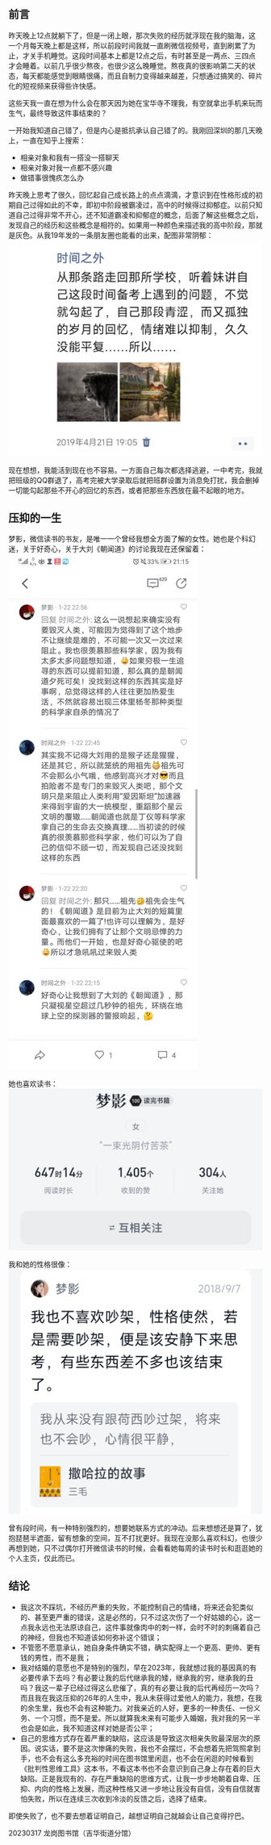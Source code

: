 ## 前言

昨天晚上12点就躺下了，但是一闭上眼，那次失败的经历就浮现在我的脑海，这一个月每天晚上都是这样，所以前段时间我就一直刷微信视频号，直到刷累了为止，才关手机睡觉。这段时间基本上都是12点之后，有时甚至是一两点、三四点才会睡着。以前几乎很少熬夜，也很少这么晚睡觉。熬夜真的很影响第二天的状态，每天都能感觉到眼睛很痛，而且自制力变得越来越差，只想通过搞笑的、碎片化的短视频来获得些许快感。

这些天我一直在想为什么会在那天因为她在宝华寺不理我，有空就拿出手机来玩而生气，最终导致这件事结束的？

一开始我知道自己错了，但是内心是抵抗承认自己错了的。我刚回深圳的那几天晚上，一直在知乎上搜索：

- 相亲对象和我有一搭没一搭聊天
- 相亲对象对我一点都不感兴趣
- 做错事很愧疚怎么办


昨天晚上思考了很久，回忆起自己成长路上的点点滴滴，才意识到在性格形成的初期自己过得如此的不幸，即初中阶段被霸凌过，高中的时候得过抑郁症。以前只知道自己过得非常不开心，还不知道霸凌和抑郁症的概念，后面了解这些概念之后，发现自己的经历和这些概念是相符的。如果用一种颜色来描述我的高中阶段，那就是灰色。从我19年发的一条朋友圈也能看的出来，配图非常阴郁：
![](../images/0302.jpg)

现在想想，我能活到现在也不容易。一方面自己每次都选择逃避，一中考完，我就把班级的QQ群退了，高考完被大学录取后就把班群设置为消息免打扰，我会删掉一切能勾起那些不开心的回忆的东西，或者把那些东西放在最不起眼的地方。 

## 压抑的一生

梦影，微信读书的书友，是唯一一个曾经我想全方面了解的女性。她也是个科幻迷，关于好奇心，关于大刘《朝闻道》的讨论我现在还保留着：
![](../images/0301.jpg)

她也喜欢读书：
![](../images/0305.jpg)

我和她的性格很像：
![](../images/0304.jpg)

曾有段时间，有一种特别强烈的，想要她联系方式的冲动。后来想想还是算了，犹抱琵琶半遮面，留有想象的空间，互不打扰更好。我现在没那么喜欢科幻，也很少再想到她，只不过偶尔打开微信读书的时候，会看看她每周的读书时长和逛逛她的个人主页，仅此而已。

## 结论

- 我这次不踩坑，不经历严重的失败，不能控制自己的情绪，将来还会犯类似的、甚至更严重的错误，这是必然的，只不过这次伤了一个好姑娘的心，这一点我永远也无法原谅自己，这件事就像肉中的刺一样，会时不时的刺痛着自己的神经，但我也不知道该如何弥补这个错误；
- 不管愿不愿意承认，她自身条件确实不错，确实配得上一个更高、更帅、更有钱的男性，而不是我；
- 我对结婚的意愿也不是特别的强烈，早在2023年，我就想过我的基因真的有必要传承下去吗？有必要让我的后代继承我的矮，继承我的穷，继承我的丑吗？我这一辈子已经过得这么悲催了，真的有必要让我的后代再经历一次吗？而且我在我这压抑的26年的人生中，我从未获得过爱他人的能力，我想，在我的余生里，我也不会有这种能力。对我亲近的人好，更多的一种责任、一份义务、一个习惯，而不是爱。所以就算我未来有可能步入婚姻，我对我的另一半也会是如此，我不知道这样对她是否公平；
- 自己的思维方式存在着严重的缺陷，这应该是导致这次相亲失败最深层次的原因。说实话，要不是这次惨痛的失败，我也不会摆烂，不会想着先把驾照拿到手，也不会有这么多充裕的时间在图书馆里闲逛，也不会在闲逛的时候看到《批判性思维工具》这本书，不看这本书也不会意识到自己身上存在着的巨大缺陷。正是我现有的、存在严重缺陷的思维方式，让我一步步地朝着自卑、压抑、内向的性格上发展，而这种性格又进一步地让我没有自信，没有自信就害怕失败，所以在连续三次收到冷淡的反馈之后，选择了结束。





即使失败了，也不要去想着证明自己，越想证明自己就越会让自己变得拧巴。

20230317
龙岗图书馆（吉华街道分馆）